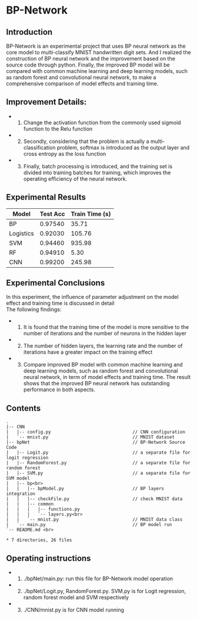 # BP-Network

## Introduction

BP-Network is an experimental project that uses BP neural network as the core model to multi-classify MNIST handwritten digit sets. And I realized the construction of BP neural network and the improvement based on the source code through python.
Finally, the improved BP model will be compared with common machine learning and deep learning models, such as random forest and convolutional neural network, to make a comprehensive comparison of model effects and training time.

## Improvement Details:

- 1. Change the activation function from the commonly used sigmoid function to the Relu function<br>
- 2. Secondly, considering that the problem is actually a multi-classification problem, softmax is introduced as the output layer and cross entropy as the loss function<br>
- 3. Finally, batch processing is introduced, and the training set is divided into training batches for training, which improves the operating efficiency of the neural network.<br>

## Experimental Results

| Model | Test Acc | Train Time (s)|
| ------ | ------ | ------ |
| BP | 0.97540 | 35.71 |
| Logistics | 0.92030 | 105.76 |
| SVM | 0.94460 | 935.98 |
| RF | 0.94910 | 5.30 |
| CNN | 0.99200 | 245.98 |

## Experimental Conclusions

In this experiment, the influence of parameter adjustment on the model effect and training time is discussed in detail<br>
The following findings:<br>
- 1. It is found that the training time of the model is more sensitive to the number of iterations and the number of neurons in the hidden layer<br>
- 2. The number of hidden layers, the learning rate and the number of iterations have a greater impact on the training effect<br>
- 3. Compare improved BP model with common machine learning and deep learning models, such as random forest and convolutional neural network, in term of model effects and training time. The result shows that the improved BP neural network has outstanding performance in both aspects. <br>

## Contents
```
.
|-- CNN
|   |-- config.py 								// CNN configuration       
|   `-- mnist.py    							// MNIST dataset
|-- bpNet                                       // BP-Network Source Code
|   |-- Logit.py                                // a separate file for logit regression 
|   |-- RandomForest.py                         // a separate file for random forest
|   |-- SVM.py                                  // a separate file for SVM model
|   |-- bp<br> 
|   |   |-- bpModel.py                          // BP layers integration
|   |   |-- checkFile.py                        // check MNIST data
|   |   |-- common                             
|   |   |   |-- functions.py                     
|   |   |   `-- layers.py<br> 
|   |   `-- mnist.py                            // MNIST data class
|   `-- main.py                                 // BP model run 
`-- README.md <br> 

* 7 directories, 26 files 
```
## Operating instructions

- 1. ./bpNet/main.py: run this file for BP-Network model operation
- 2. ./bpNet/Logit.py, RandomForest.py. SVM.py is for Logit regression, random forest model and SVM respectively
- 3. ./CNN/mnist.py is for CNN model running